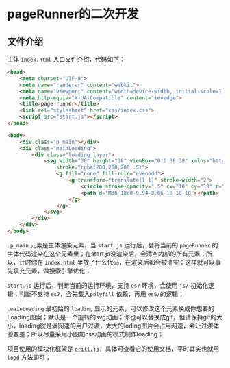 # pageRunner的二次开发

## 文件介绍

主体 `index.html` 入口文件介绍，代码如下：

```html
<head>
    <meta charset="UTF-8">
    <meta name="renderer" content="webkit"> 
    <meta name="viewport" content="width=device-width, initial-scale=1.0">
    <meta http-equiv="X-UA-Compatible" content="ie=edge">
    <title>page runner</title>
    <link rel="stylesheet" href="css/index.css">
    <script src="start.js"></script>
</head>

<body>
    <div class="p_main"></div>
    <div class="mainLoading">
        <div class="loading_layer">
            <svg width="38" height="38" viewBox="0 0 38 38" xmlns="http://www.w3.org/2000/svg"
                stroke="rgba(200,200,200,.5)">
                <g fill="none" fill-rule="evenodd">
                    <g transform="translate(1 1)" stroke-width="2">
                        <circle stroke-opacity=".5" cx="18" cy="18" r="18" />
                        <path d="M36 18c0-9.94-8.06-18-18-18"></path>
                    </g>
                </g>
            </svg>
        </div>
    </div>
</body>
```

`.p_main` 元素是主体渲染元素，当 `start.js` 运行后，会将当前的 `pageRunner` 的主体代码渲染在这个元素里；在start.js没渲染后，会清空内部的所有元素；所以，计时你在 `index.html` 里放了什么代码，在渲染后都会被清空；这样就可以事先填充元素，做搜索引擎优化；

`start.js` 运行后，判断当前的运行环境，支持 `es7` 环境，会使用 `js/` 初始化逻辑；判断不支持 `es7`，会先载入`polyfill` 依赖，再用 `es5/`的逻辑；

`.mainLoading` 最初始的 `loading` 显示的元素，可以修改这个元素换成你想要的Loading图案；默认是一个旋转的svg动画；你也可以替换成gif，但请保持gif的大小，loading就是满网速的用户过渡，太大的loding图片会占用网速，会让过渡体验变差；所以尽量采用小图加css动画的模式制作loading；

项目使用的模块化框架是 [`drill.js`](https://github.com/kirakiray/drill.js)，具体可查看它的使用文档，平时其实也就用 `load` 方法即可；